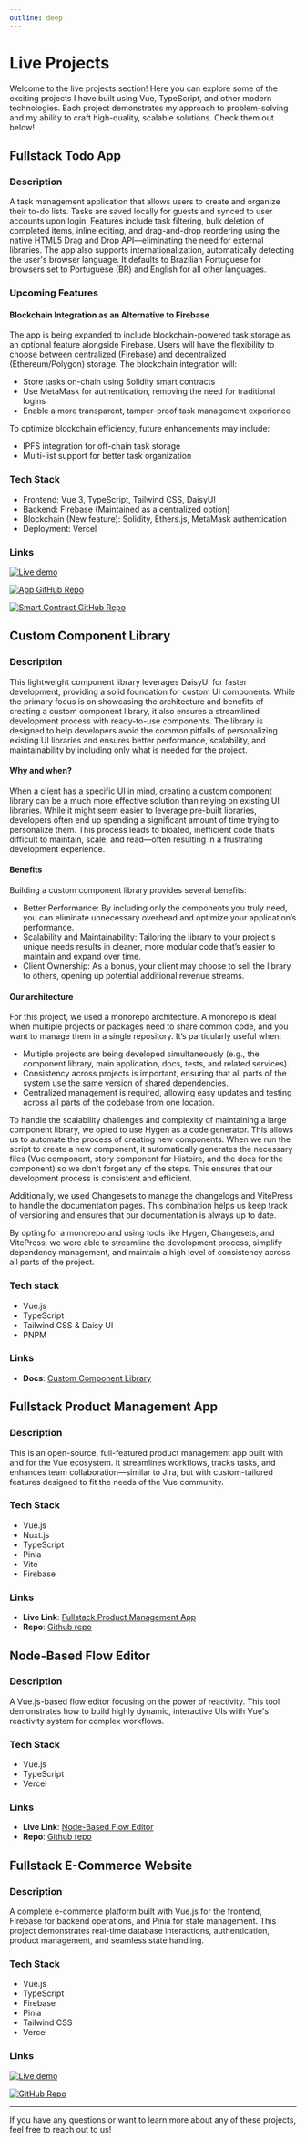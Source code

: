 ```yaml
---
outline: deep
---
```


<script setup>
import MockupComponent from '/MockupComponent.vue';
import InteractiveBG from '../InteractiveBG.vue'
</script>

<InteractiveBG />

# Live Projects

Welcome to the live projects section! Here you can explore some of the exciting projects I have built using Vue, TypeScript, and other modern technologies. Each project demonstrates my approach to problem-solving and my ability to craft high-quality, scalable solutions. Check them out below!

## Fullstack Todo App <Badge type="tip" text="live" />

<MockupComponent link="https://to-do-app-phi-seven.vercel.app/" title="Fullstack Todo App" />

### Description

A task management application that allows users to create and organize their to-do lists. Tasks are saved locally for guests and synced to user accounts upon login. Features include task filtering, bulk deletion of completed items, inline editing, and drag-and-drop reordering using the native HTML5 Drag and Drop API—eliminating the need for external libraries. The app also supports internationalization, automatically detecting the user's browser language. It defaults to Brazilian Portuguese for browsers set to Portuguese (BR) and English for all other languages.

### Upcoming Features <Badge type="warning" text="in dev" /> <Badge type="tip" text="Release: Q2 2025" />

#### Blockchain Integration as an Alternative to Firebase

The app is being expanded to include blockchain-powered task storage as an optional feature alongside Firebase. Users will have the flexibility to choose between centralized (Firebase) and decentralized (Ethereum/Polygon) storage. The blockchain integration will:

-   Store tasks on-chain using Solidity smart contracts
-   Use MetaMask for authentication, removing the need for traditional logins
-   Enable a more transparent, tamper-proof task management experience

To optimize blockchain efficiency, future enhancements may include:

-   IPFS integration for off-chain task storage
-   Multi-list support for better task organization

### Tech Stack

-   Frontend: Vue 3, TypeScript, Tailwind CSS, DaisyUI
-   Backend: Firebase (Maintained as a centralized option)
-   Blockchain (New feature): Solidity, Ethers.js, MetaMask authentication
-   Deployment: Vercel

### Links

[![Live demo](https://img.shields.io/badge/Vercel-Todo_App-black?logo=vercel)](https://to-do-app-phi-seven.vercel.app/)

[![App GitHub Repo](https://img.shields.io/badge/GitHub-App_Repo-black?logo=github)](https://github.com/nafi-dev/to-do-app)

[![Smart Contract GitHub Repo](https://img.shields.io/badge/GitHub-Smart_Contract_Repo-black?logo=github)](https://github.com/nafi-dev/todo-smart-contract)

## Custom Component Library <Badge type="warning" text="in dev" /> <Badge type="tip" text="Release: Q2 2025" />

### Description

This lightweight component library leverages DaisyUI for faster development, providing a solid foundation for custom UI components. While the primary focus is on showcasing the architecture and benefits of creating a custom component library, it also ensures a streamlined development process with ready-to-use components. The library is designed to help developers avoid the common pitfalls of personalizing existing UI libraries and ensures better performance, scalability, and maintainability by including only what is needed for the project.

#### Why and when?

When a client has a specific UI in mind, creating a custom component library can be a much more effective solution than relying on existing UI libraries. While it might seem easier to leverage pre-built libraries, developers often end up spending a significant amount of time trying to personalize them. This process leads to bloated, inefficient code that’s difficult to maintain, scale, and read—often resulting in a frustrating development experience.

#### Benefits

Building a custom component library provides several benefits:

<ul>
  <li>
    Better Performance: By including only the components you truly need, you can eliminate unnecessary overhead and optimize your application’s performance.
  </li>
  <li>
    Scalability and Maintainability: Tailoring the library to your project's unique needs results in cleaner, more modular code that’s easier to maintain and expand over time.
  </li>
  <li>
    Client Ownership: As a bonus, your client may choose to sell the library to others, opening up potential additional revenue streams.
  </li>
</ul>

#### Our architecture

For this project, we used a monorepo architecture. A monorepo is ideal when multiple projects or packages need to share common code, and you want to manage them in a single repository. It’s particularly useful when:

<ul>
<li>
Multiple projects are being developed simultaneously (e.g., the component library, main application, docs, tests, and related services).
</li>
<li>
Consistency across projects is important, ensuring that all parts of the system use the same version of shared dependencies.
</li>
<li>
Centralized management is required, allowing easy updates and testing across all parts of the codebase from one location.
</li>
</ul>

To handle the scalability challenges and complexity of maintaining a large component library, we opted to use Hygen as a code generator. This allows us to automate the process of creating new components. When we run the script to create a new component, it automatically generates the necessary files (Vue component, story component for Histoire, and the docs for the component) so we don't forget any of the steps. This ensures that our development process is consistent and efficient.

Additionally, we used Changesets to manage the changelogs and VitePress to handle the documentation pages. This combination helps us keep track of versioning and ensures that our documentation is always up to date.

By opting for a monorepo and using tools like Hygen, Changesets, and VitePress, we were able to streamline the development process, simplify dependency management, and maintain a high level of consistency across all parts of the project.

### Tech stack

-   Vue.js
-   TypeScript
-   Tailwind CSS & Daisy UI
-   PNPM

### Links

-   **Docs**: [Custom Component Library](#)

## Fullstack Product Management App <Badge type="warning" text="in dev" /> <Badge type="tip" text="Release: Q2 2025" />

### Description

This is an open-source, full-featured product management app built with and for the Vue ecosystem. It streamlines workflows, tracks tasks, and enhances team collaboration—similar to Jira, but with custom-tailored features designed to fit the needs of the Vue community.

### Tech Stack

-   Vue.js
-   Nuxt.js
-   TypeScript
-   Pinia
-   Vite
-   Firebase

### Links

-   **Live Link**: [Fullstack Product Management App](#)
-   **Repo**: [Github repo](#)

## Node-Based Flow Editor <Badge type="tip" text="live" />

<MockupComponent link="https://node-based-flow-editor.vercel.app/" title="Node-Based Flow Editor" />

### Description

A Vue.js-based flow editor focusing on the power of reactivity. This tool demonstrates how to build highly dynamic, interactive UIs with Vue's reactivity system for complex workflows.

### Tech Stack

-   Vue.js
-   TypeScript
-   Vercel

### Links

-   **Live Link**: [Node-Based Flow Editor](https://node-based-flow-editor.vercel.app/)
-   **Repo**: [Github repo](https://github.com/natalia-sampaio/node-based-flow-editor)

## Fullstack E-Commerce Website <Badge type="tip" text="live" />

<MockupComponent link='https://e-commerce-6xs8t1xsq-nataliasampaios-projects.vercel.app/' title="Fullstack E-Commerce Website" hasMobileView />

### Description

A complete e-commerce platform built with Vue.js for the frontend, Firebase for backend operations, and Pinia for state management. This project demonstrates real-time database interactions, authentication, product management, and seamless state handling.

### Tech Stack

-   Vue.js
-   TypeScript
-   Firebase
-   Pinia
-   Tailwind CSS
-   Vercel

### Links

[![Live demo](https://img.shields.io/badge/Vercel-E--commerce_Project-black?logo=vercel)](https://e-commerce-lake-eight.vercel.app/)

[![GitHub Repo](https://img.shields.io/badge/GitHub-Repository-black?logo=github)](https://github.com/natalia-sampaio/e-commerce)

---

If you have any questions or want to learn more about any of these projects, feel free to reach out to us!
